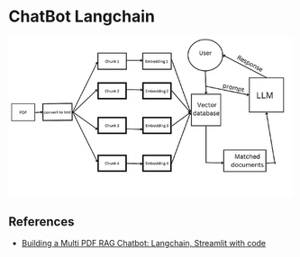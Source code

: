 # ChatBot Langchain

![alt text](image-13.png)

## References

- [Building a Multi PDF RAG Chatbot: Langchain, Streamlit with code](https://medium.com/gopenai/building-a-multi-pdf-rag-chatbot-langchain-streamlit-with-code-d21d0a1cf9e5)